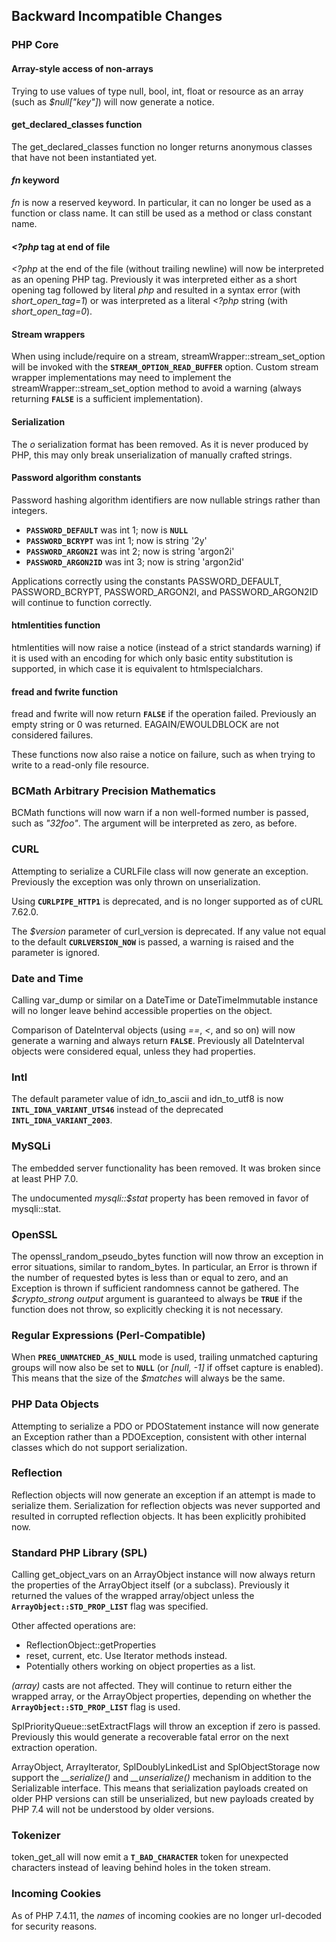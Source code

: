 Backward Incompatible Changes
-----------------------------

### PHP Core

#### Array-style access of non-arrays

Trying to use values of type <span class="type">null</span>, <span
class="type">bool</span>, <span class="type">int</span>, <span
class="type">float</span> or <span class="type">resource</span> as an
array (such as *$null\["key"\]*) will now generate a notice.

#### <span class="function">get\_declared\_classes</span> function

The <span class="function">get\_declared\_classes</span> function no
longer returns anonymous classes that have not been instantiated yet.

#### *fn* keyword

*fn* is now a reserved keyword. In particular, it can no longer be used
as a function or class name. It can still be used as a method or class
constant name.

#### *\<?php* tag at end of file

*\<?php* at the end of the file (without trailing newline) will now be
interpreted as an opening PHP tag. Previously it was interpreted either
as a short opening tag followed by literal *php* and resulted in a
syntax error (with *short\_open\_tag=1*) or was interpreted as a literal
*\<?php* string (with *short\_open\_tag=0*).

#### Stream wrappers

When using include/require on a stream, <span
class="methodname">streamWrapper::stream\_set\_option</span> will be
invoked with the **`STREAM_OPTION_READ_BUFFER`** option. Custom stream
wrapper implementations may need to implement the <span
class="methodname">streamWrapper::stream\_set\_option</span> method to
avoid a warning (always returning **`FALSE`** is a sufficient
implementation).

#### Serialization

The *o* serialization format has been removed. As it is never produced
by PHP, this may only break unserialization of manually crafted strings.

#### Password algorithm constants

Password hashing algorithm identifiers are now nullable strings rather
than integers.

-   <span class="simpara"> **`PASSWORD_DEFAULT`** was int 1; now is
    **`NULL`** </span>
-   <span class="simpara"> **`PASSWORD_BCRYPT`** was int 1; now is
    string '2y' </span>
-   <span class="simpara"> **`PASSWORD_ARGON2I`** was int 2; now is
    string 'argon2i' </span>
-   <span class="simpara"> **`PASSWORD_ARGON2ID`** was int 3; now is
    string 'argon2id' </span>

Applications correctly using the constants PASSWORD\_DEFAULT,
PASSWORD\_BCRYPT, PASSWORD\_ARGON2I, and PASSWORD\_ARGON2ID will
continue to function correctly.

#### <span class="function">htmlentities</span> function

<span class="function">htmlentities</span> will now raise a notice
(instead of a strict standards warning) if it is used with an encoding
for which only basic entity substitution is supported, in which case it
is equivalent to <span class="function">htmlspecialchars</span>.

#### <span class="function">fread</span> and <span class="function">fwrite</span> function

<span class="function">fread</span> and <span
class="function">fwrite</span> will now return **`FALSE`** if the
operation failed. Previously an empty string or 0 was returned.
EAGAIN/EWOULDBLOCK are not considered failures.

These functions now also raise a notice on failure, such as when trying
to write to a read-only file resource.

### BCMath Arbitrary Precision Mathematics

BCMath functions will now warn if a non well-formed number is passed,
such as *"32foo"*. The argument will be interpreted as zero, as before.

### CURL

Attempting to serialize a <span class="classname">CURLFile</span> class
will now generate an exception. Previously the exception was only thrown
on unserialization.

Using **`CURLPIPE_HTTP1`** is deprecated, and is no longer supported as
of cURL 7.62.0.

The *$version* parameter of <span class="function">curl\_version</span>
is deprecated. If any value not equal to the default
**`CURLVERSION_NOW`** is passed, a warning is raised and the parameter
is ignored.

### Date and Time

Calling <span class="function">var\_dump</span> or similar on a <span
class="classname">DateTime</span> or <span
class="classname">DateTimeImmutable</span> instance will no longer leave
behind accessible properties on the object.

Comparison of <span class="classname">DateInterval</span> objects (using
*==*, *\<*, and so on) will now generate a warning and always return
**`FALSE`**. Previously all <span class="classname">DateInterval</span>
objects were considered equal, unless they had properties.

### Intl

The default parameter value of <span
class="function">idn\_to\_ascii</span> and <span
class="function">idn\_to\_utf8</span> is now
**`INTL_IDNA_VARIANT_UTS46`** instead of the deprecated
**`INTL_IDNA_VARIANT_2003`**.

### MySQLi

The embedded server functionality has been removed. It was broken since
at least PHP 7.0.

The undocumented *mysqli::$stat* property has been removed in favor of
<span class="methodname">mysqli::stat</span>.

### OpenSSL

The <span class="function">openssl\_random\_pseudo\_bytes</span>
function will now throw an exception in error situations, similar to
<span class="function">random\_bytes</span>. In particular, an <span
class="classname">Error</span> is thrown if the number of requested
bytes is less than or equal to zero, and an <span
class="classname">Exception</span> is thrown if sufficient randomness
cannot be gathered. The *$crypto\_strong output* argument is guaranteed
to always be **`TRUE`** if the function does not throw, so explicitly
checking it is not necessary.

### Regular Expressions (Perl-Compatible)

When **`PREG_UNMATCHED_AS_NULL`** mode is used, trailing unmatched
capturing groups will now also be set to **`NULL`** (or *\[null, -1\]*
if offset capture is enabled). This means that the size of the
*$matches* will always be the same.

### PHP Data Objects

Attempting to serialize a <span class="classname">PDO</span> or <span
class="classname">PDOStatement</span> instance will now generate an
<span class="classname">Exception</span> rather than a <span
class="classname">PDOException</span>, consistent with other internal
classes which do not support serialization.

### Reflection

Reflection objects will now generate an exception if an attempt is made
to serialize them. Serialization for reflection objects was never
supported and resulted in corrupted reflection objects. It has been
explicitly prohibited now.

### Standard PHP Library (SPL)

Calling <span class="function">get\_object\_vars</span> on an <span
class="classname">ArrayObject</span> instance will now always return the
properties of the <span class="classname">ArrayObject</span> itself (or
a subclass). Previously it returned the values of the wrapped
array/object unless the **`ArrayObject::STD_PROP_LIST`** flag was
specified.

Other affected operations are:

-   <span class="simpara"> <span
    class="methodname">ReflectionObject::getProperties</span> </span>
-   <span class="simpara"> <span class="function">reset</span>, <span
    class="function">current</span>, etc. Use <span
    class="interfacename">Iterator</span> methods instead. </span>
-   <span class="simpara"> Potentially others working on object
    properties as a list. </span>

*(array)* casts are not affected. They will continue to return either
the wrapped array, or the <span class="classname">ArrayObject</span>
properties, depending on whether the **`ArrayObject::STD_PROP_LIST`**
flag is used.

<span class="methodname">SplPriorityQueue::setExtractFlags</span> will
throw an exception if zero is passed. Previously this would generate a
recoverable fatal error on the next extraction operation.

<span class="classname">ArrayObject</span>, <span
class="classname">ArrayIterator</span>, <span
class="classname">SplDoublyLinkedList</span> and <span
class="classname">SplObjectStorage</span> now support the
*\_\_serialize()* and *\_\_unserialize()* mechanism in addition to the
<span class="interfacename">Serializable</span> interface. This means
that serialization payloads created on older PHP versions can still be
unserialized, but new payloads created by PHP 7.4 will not be understood
by older versions.

### Tokenizer

<span class="function">token\_get\_all</span> will now emit a
**`T_BAD_CHARACTER`** token for unexpected characters instead of leaving
behind holes in the token stream.

### Incoming Cookies

As of PHP 7.4.11, the *names* of incoming cookies are no longer
url-decoded for security reasons.
